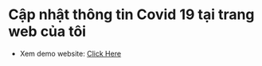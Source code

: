 # Cập nhật thông tin Covid 19 tại trang web của tôi


- Xem demo website: <a href="https://trunglaptrinh.github.io/Covid-19/">Click Here</a>

